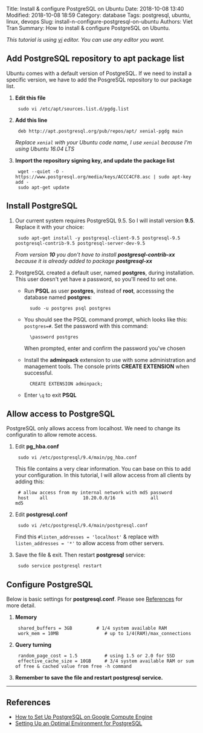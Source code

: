 Title: Install & configure PostgreSQL on Ubuntu
Date: 2018-10-08 13:40
Modified: 2018-10-08 18:59
Category: database
Tags: postgresql, ubuntu, linux, devops
Slug: install-n-configure-postgresql-on-ubuntu
Authors: Viet Tran
Summary: How to install & configure PostgreSQL on Ubuntu.

*This tutorial is using [vi](https://en.wikipedia.org/wiki/Vi) editor. You can use any editor you want.*

## Add PostgreSQL repository to **apt** package list

Ubuntu comes with a default version of PostgreSQL. If we need to install a specific version, we have to add the PosgreSQL repository to our package list.

1. **Edit this file**

        sudo vi /etc/apt/sources.list.d/pgdg.list

2. **Add this line**

        deb http://apt.postgresql.org/pub/repos/apt/ xenial-pgdg main

    *Replace `xenial` with your Ubuntu code name, I use `xenial` because I'm using Ubuntu 16.04 LTS*

3. **Import the repository signing key, and update the package list**

        wget --quiet -O - https://www.postgresql.org/media/keys/ACCC4CF8.asc | sudo apt-key add -
        sudo apt-get update

## Install PostgreSQL

1. Our current system requires PostgreSQL 9.5. So I will install version **9.5**. Replace it with your choice:

        sudo apt-get install -y postgresql-client-9.5 postgresql-9.5 postgresql-contrib-9.5 postgresql-server-dev-9.5

    *From version **10** you don't have to install **postgresql-contrib-xx** because it is already added to package **postgresql-xx***

2. PostgreSQL created a default user, named **postgres**, during installation. This user doesn't yet have a password, so you'll need to set one.

    - Run **PSQL** as user **postgres**, instead of **root**, accesssing the database named **postgres**:

            sudo -u postgres psql postgres

    - You should see the PSQL command prompt, which looks like this: `postgres=#`.
    Set the password with this command:

            \password postgres

        When prompted, enter and confirm the password you've chosen

    - Install the **adminpack** extension to use with some administration and management tools. The console prints **CREATE EXTENSION** when successful.

            CREATE EXTENSION adminpack;

    - Enter `\q` to exit **PSQL**

## Allow access to PostgreSQL

PostgreSQL only allows access from localhost. We need to change its configuratin to allow remote access.

1. Edit **pg_hba.conf**

        sudo vi /etc/postgresql/9.4/main/pg_hba.conf
    This file contains a very clear information. You can base on this to add your configuration. In this tutorial, I will allow access from all clients by adding this:

        # allow access from my internal network with md5 password
        host    all             10.20.0.0/16             all                     md5

2. Edit **postgresql.conf**

        sudo vi /etc/postgresql/9.4/main/postgresql.conf

    Find this `#listen_addresses = 'localhost'` & replace with `listen_addresses = '*'` to allow access from other servers.

3. Save the file & exit. Then restart **postgresql** service:

        sudo service postgresql restart

## Configure PostgreSQL

Below is basic settings for **postgresql.conf**. Please see [References](#References) for more detail.

1. **Memory**

        shared_buffers = 3GB         # 1/4 system available RAM
        work_mem = 10MB                 # up to 1/4(RAM)/max_connections

2. **Query turning**

        random_page_cost = 1.5          # using 1.5 or 2.0 for SSD
        effective_cache_size = 10GB     # 3/4 system available RAM or sum of free & cached value from free -h command

3. **Remember to save the file and restart postgresql service.**

---

## References

- [How to Set Up PostgreSQL on Google Compute Engine](https://cloud.google.com/community/tutorials/setting-up-postgres)
- [Setting Up an Optimal Environment for PostgreSQL](https://severalnines.com/blog/setting-optimal-environment-postgresql)